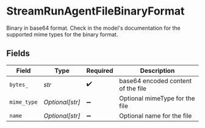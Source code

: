 # StreamRunAgentFileBinaryFormat

Binary in base64 format. Check in the model's documentation for the supported mime types for the binary format.


## Fields

| Field                              | Type                               | Required                           | Description                        |
| ---------------------------------- | ---------------------------------- | ---------------------------------- | ---------------------------------- |
| `bytes_`                           | *str*                              | :heavy_check_mark:                 | base64 encoded content of the file |
| `mime_type`                        | *Optional[str]*                    | :heavy_minus_sign:                 | Optional mimeType for the file     |
| `name`                             | *Optional[str]*                    | :heavy_minus_sign:                 | Optional name for the file         |